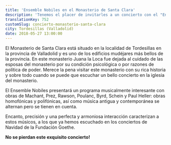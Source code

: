 ```yaml
---
title: 'Ensemble Nobiles en el Monasterio de Santa Clara'
description: 'Tenemos el placer de invitarles a un concierto con el "Ensemble Nobiles" en el histórico Monasterio de Santa Clara, Tordesillas.'
translationKey: 752
customSlug: concierto-monasterio-santa-clara
city: Tordesillas (Valladolid)
date: 2018-05-27 13:00:00
---
```


El Monasterio de Santa Clara está situado en la localidad de Tordesillas en la provincia de Valladolid y es uno de los edificios mudéjares más bellos de la provincia. En este monasterio Juana la Loca fue dejada al cuidado de las esposas del monasterio por su condición psicológica o por razones de política de poder. Merece la pena visitar este monasterio con su rica historia y sobre todo cuando se puede que escuchar un bello concierto en la iglesia del monasterio.

El Ensemble Nobiles presentará un programa musicalmente interesante con obras de Machant, Prez, Rawson, Poulanc, Byrd, Schein y Paul Heller: obras homofónicas y polifónicas, así como música antigua y contemporánea se alternan pero se tienen en cuenta.

Encanto, precisión y una perfecta y armoniosa interacción caracterizan a estos músicos, a los que ya hemos escuchado en los conciertos de Navidad de la Fundación Goethe.

<strong>No se pierdan este exquisito concierto!</strong>
